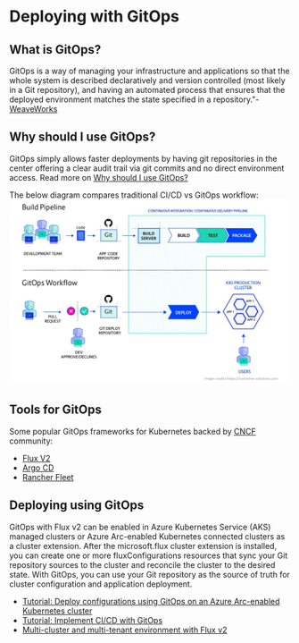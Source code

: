 # Deploying with GitOps

## What is GitOps?

GitOps is a way of managing your infrastructure and applications so that the whole system is described declaratively and version controlled (most likely in a Git repository), and having an automated process that ensures that the deployed environment matches the state specified in a repository."- [WeaveWorks](https://www.weave.works/technologies/gitops/#what-is-gitops)

## Why should I use GitOps?

GitOps simply allows faster deployments by having git repositories in the center offering a clear audit trail via git commits and no direct environment access. Read more on [Why should I use GitOps?](https://www.gitops.tech/#why-should-i-use-gitops)

The below diagram compares traditional CI/CD vs GitOps workflow:
![push based vs pull based deployments](images/GitopsWorflowVsTraditionalPush.jpg)

## Tools for GitOps

Some popular GitOps frameworks for Kubernetes backed by [CNCF](https://landscape.cncf.io/card-mode?category=continuous-integration-delivery) community:

- [Flux V2](https://fluxcd.io/docs/get-started/)
- [Argo CD](https://argo-cd.readthedocs.io/en/stable/)
- [Rancher Fleet](https://fleet.rancher.io/)

## Deploying using GitOps

GitOps with Flux v2 can be enabled in Azure Kubernetes Service (AKS) managed clusters or Azure Arc-enabled Kubernetes connected clusters as a cluster extension. After the microsoft.flux cluster extension is installed, you can create one or more fluxConfigurations resources that sync your Git repository sources to the cluster and reconcile the cluster to the desired state. With GitOps, you can use your Git repository as the source of truth for cluster configuration and application deployment.

- [Tutorial: Deploy configurations using GitOps on an Azure Arc-enabled Kubernetes cluster](https://docs.microsoft.com/en-us/azure/azure-arc/kubernetes/tutorial-use-gitops-connected-cluster)
- [Tutorial: Implement CI/CD with GitOps](https://docs.microsoft.com/en-us/azure/azure-arc/kubernetes/tutorial-gitops-flux2-ci-cd)
- [Multi-cluster and multi-tenant environment with Flux v2](https://github.com/microsoft/multicluster-gitops)

